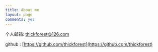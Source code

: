 ```yaml
---
title: About me
layout: page
comments: yes
---
```

  
个人邮箱: thickforest@126.com

github : [https://github.com/thickforest](https://github.com/thickforest)      
